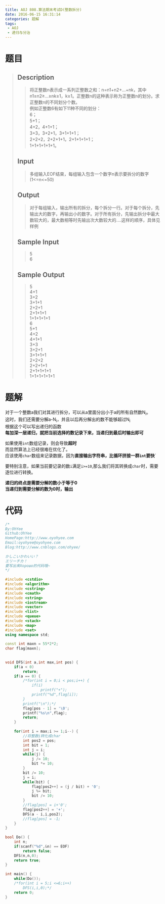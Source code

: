 ```yaml
---
title: AOJ 808.算法期末考试D(整数拆分)
date: 2016-06-15 16:31:14
categories: 题解
tags:
 - AOJ
 - 递归与分治
---
```

# 题目
> ## Description  
> > 将正整数n表示成一系列正整数之和：n=n1+n2+…+nk，其中n1≥n2≥…≥nk≥1，k≥1。正整数n的这种表示称为正整数n的划分。求正整数n的不同划分个数。  
> > 例如正整数6有如下11种不同的划分：  
> > 6；  
> > 5+1；  
> > 4+2，4+1+1；  
> > 3+3，3+2+1，3+1+1+1；  
> > 2+2+2，2+2+1+1，2+1+1+1+1；  
> > 1+1+1+1+1+1。  
>   <!--more-->
> ## Input  
> > 多组输入EOF结束，每组输入包含一个数字n表示要拆分的数字(1&lt;=n&lt;=50)  
>   
> ## Output  
> > 对于每组输入，输出所有的拆分，每个拆分一行。对于每个拆分，先输出大的数字，再输出小的数字。对于所有拆分，先输出拆分中最大数较大的，最大数相等时先输出次大数较大的....这样的顺序，具体见样例  
>   
> ## Sample Input  
> > 5  
> > 6  
>   
> ## Sample Output  
> > 5  
> > 4+1  
> > 3+2  
> > 3+1+1  
> > 2+2+1  
> > 2+1+1+1  
> > 1+1+1+1+1  
> > 6  
> > 5+1  
> > 4+2  
> > 4+1+1  
> > 3+3  
> > 3+2+1  
> > 3+1+1+1  
> > 2+2+2  
> > 2+2+1+1  
> > 2+1+1+1+1  
> > 1+1+1+1+1+1  

# 题解

对于一个整数a我们对其进行拆分，可以从a里面分出小于a的所有自然数N<sub>i</sub>。  
这时，我们还需要分解a-N<sub>i</sub>，并且以后再分解出的数不能够超过N<sub>i</sub>  
根据这个可以写出递归的函数  
**每加深一层递归，就把当前选择的数记录下来，当递归到最后时输出即可**  

如果使用`int`数组记录，则会导致**超时**  
而显然算法上已经很难在优化了。  
应该使用`char`数组来记录数据，因为**直接输出字符串，比循环拼接一群`int`要快**`  

要特别注意，如果当前要记录的数`i`满足`i>=10`,那么我们将其转换成`char`时，需要逐位进行转换。  


**递归的终点是需要分解的数小于等于0**  
**当递归到需要分解的数为0时，输出**  



# 代码
``` cpp 整数拆分 https://github.com/OhYee/ACM.github.io/blob/master/AOJ/808.%E7%AE%97%E6%B3%95%E6%9C%9F%E6%9C%AB%E8%80%83%E8%AF%95D.cpp 代码备份
/*
By:OhYee
Github:OhYee
HomePage:http://www.oyohyee.com
Email:oyohyee@oyohyee.com
Blog:http://www.cnblogs.com/ohyee/
 
かしこいかわいい？
エリーチカ！
要写出来Хорошо的代码哦~
*/
 
#include <cstdio>
#include <algorithm>
#include <cstring>
#include <cmath>
#include <string>
#include <iostream>
#include <vector>
#include <list>
#include <queue>
#include <stack>
#include <map>
#include <set>
using namespace std;
 
const int maxn = 55*2*2;
char flag[maxn];
 
 
void DFS(int a,int max,int pos) {
    if(a < 0)
        return;
    if(a == 0) {
        /*for(int i = 0;i < pos;i++) {
            if(i)
                printf("+");
            printf("%d",flag[i]);
        }
        printf("\n");*/
        flag[pos - 1] = '\0';
        printf("%s\n",flag);
        return;
    }
     
    for(int i = max;i >= 1;i--) {
        //将整数i转化成char
        int pos2 = pos;
        int bit = 1;
        int j = i;
        while(j) {
            j /= 10;
            bit *= 10;
        }
        bit /= 10;
        j = i;
        while(bit) {
            flag[pos2++] = (j / bit) + '0';
            j %= bit;
            bit /= 10;
        }
        //flag[pos] = i+'0';
        flag[pos2++] = '+';
        DFS(a - i,i,pos2);
        //flag[pos] = -1;
    }
}
 
bool Do() {
    int n;
    if(scanf("%d",&n) == EOF)
        return false;
    DFS(n,n,0);
    return true;
}
 
int main() {
    while(Do());
    /*for(int i = 5;i <=6;i++)
        DFS(i,i,0);*/
    return 0;
}
```